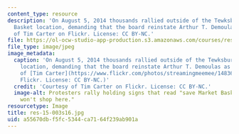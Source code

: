 ```yaml
---
content_type: resource
description: 'On August 5, 2014 thousands rallied outside of the Tewksbury Market
  Basket location, demanding that the board reinstate Arthur T. Demoulas as CEO. Courtesy
  of Tim Carter on Flickr. License: CC BY-NC.'
file: https://ol-ocw-studio-app-production.s3.amazonaws.com/courses/res-15-003-shaping-the-future-of-work-15-662x-spring-2016/a55670dbf5fc5344ca7164f239ab901a_res-15-003s16.jpg
file_type: image/jpeg
image_metadata:
  caption: 'On August 5, 2014 thousands rallied outside of the Tewksbury Market Basket
    location, demanding that the board reinstate Arthur T. Demoulas as CEO. (Courtesy
    of [Tim Carter](https://www.flickr.com/photos/streamingmeemee/14836581424/) on
    Flickr. License: CC BY-NC.)'
  credit: 'Courtesy of Tim Carter on Flickr. License: CC BY-NC.'
  image-alt: Protesters rally holding signs that read "save Market Basket" and "I
    won't shop here."
resourcetype: Image
title: res-15-003s16.jpg
uid: a55670db-f5fc-5344-ca71-64f239ab901a
---
```

